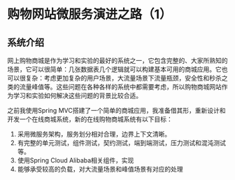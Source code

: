 # 购物网站微服务演进之路（1）

## 系统介绍

网上购物商城是作为学习和实验的最好的系统之一，它包含完整的、大家所熟知的场景，它可以很简单：几张数据表几个逻辑就可以构建基本可用的商城应用。它也可以很复杂：考虑更加复杂的用户场景，大流量场景下流量瓶颈，安全性和秒杀之类的流量峰值等。这些问题在各种各样的系统中都需要考虑，所以购物商城网站作为学习和实验如何解决这些问题的背景比较合适。

之前我使用Spring MVC搭建了一个简单的商城应用，我准备借其形，重新设计和开发一个在线商城系统，新的在线购物商城系统有以下目标：

1. 采用微服务架构，服务划分相对合理，边界上下文清晰。
2. 有完整的单元测试，组件测试，契约测试，端到端测试，压力测试和混沌测试等。
3. 使用Spring Cloud Alibaba相关组件，实现
4. 能够承受较高的负载，对大流量场景和峰值场景有对应的处理
